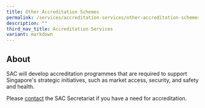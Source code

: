 ```yaml
---
title: Other Accreditation Schemes
permalink: /services/accreditation-services/other-accreditation-schemes/
description: ""
third_nav_title: Accreditation Services
variant: markdown
---
```

## About

SAC will develop accreditation programmes that are required to support Singapore's strategic initiatives, such as market access, security, and safety and health.  
 
Please [contact](https://www.sac-accreditation.gov.sg/contact-us/) the SAC Secretariat if you have a need for accreditation.